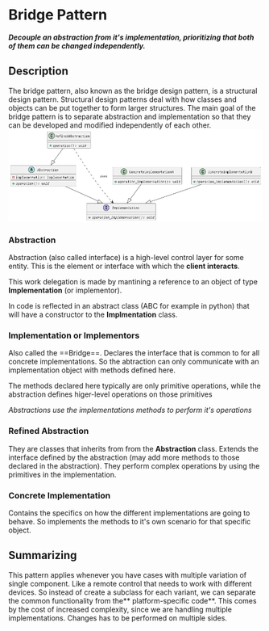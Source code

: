 # Bridge Pattern

**_Decouple an abstraction from it's implementation, prioritizing that both of them can be changed independently._**

## Description
The bridge pattern, also known as the bridge design pattern, is a structural design pattern. Structural design patterns deal with how classes and objects can be put together to form larger structures. The main goal of the bridge pattern is to separate abstraction and implementation so that they can be developed and modified independently of each other.
![Bridge Pattern UML Digagram](bridge_pattern_uml.png)

### Abstraction
Abstraction (also called interface) is a high-level control layer for some entity. This is the element or interface with which the **client interacts**.

This work delegation is made by mantining a reference to an object of type **Implementation** (or implementor).

In code is reflected in an abstract class (ABC for example in python) that will have a constructor to the **Implmentation** class.


### Implementation or Implementors
Also called the ==Bridge==. Declares the interface that is common to for all concrete implementations. So the abtraction can only communicate with an implementation object with methods defined here.

The methods declared here typically are only primitive operations, while the abstraction defines higer-level operations on those primitives 

_Abstractions use the implementations methods to perform it's operations_

### Refined Abstraction
They are classes that inherits from from the **Abstraction** class. Extends the interface defined by the abstraction (may add more methods to those declared in the abstraction).
They perform complex operations by using the primitives in the implementation.

### Concrete Implementation
Contains the specifics on how the different implementations are going to behave. So implements the methods to it's own scenario for that specific object.

## Summarizing
This pattern applies whenever you have cases with multiple variation of single component. Like a remote control that needs to work with different devices. So instead of create a subclass for each variant, we can separate the common functionality from the** platform-specific code**. 
This comes by the cost of increased complexity, since we are handling multiple implementations. Changes has to be performed on multiple sides.